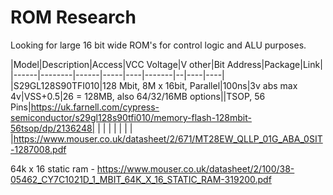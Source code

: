 # ROM Research

Looking for large 16 bit wide ROM's for control logic and ALU purposes.

|Model|Description|Access|VCC Voltage|V other|Bit Address|Package|Link|
|------|--------|------|-----|----|-------|--|----|----|
|S29GL128S90TFI010|128 Mbit, 8M x 16bit, Parallel|100ns|3v abs max 4v|VSS+0.5|26 = 128MB, also 64/32/16MB options||TSOP, 56 Pins|https://uk.farnell.com/cypress-semiconductor/s29gl128s90tfi010/memory-flash-128mbit-56tsop/dp/2136248|
| | |  | | | | |https://www.mouser.co.uk/datasheet/2/671/MT28EW_QLLP_01G_ABA_0SIT-1287008.pdf


64k x 16 static ram - https://www.mouser.co.uk/datasheet/2/100/38-05462_CY7C1021D_1_MBIT_64K_X_16_STATIC_RAM-319200.pdf
